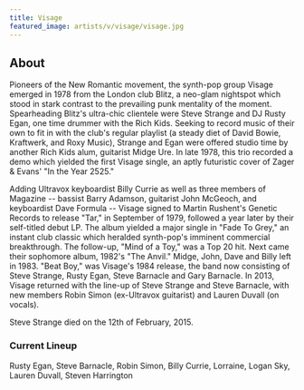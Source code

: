 ```yaml
---
title: Visage
featured_image: artists/v/visage/visage.jpg
---
```

## About

Pioneers of the New Romantic movement, the synth-pop group Visage emerged in 1978 from the London club Blitz, a neo-glam nightspot which stood in stark contrast to the prevailing punk mentality of the moment. Spearheading Blitz's ultra-chic clientele were Steve Strange and DJ Rusty Egan, one time drummer with the Rich Kids. Seeking to record music of their own to fit in with the club's regular playlist (a steady diet of David Bowie, Kraftwerk, and Roxy Music), Strange and Egan were offered studio time by another Rich Kids alum, guitarist Midge Ure. In late 1978, this trio recorded a demo which yielded the first Visage single, an aptly futuristic cover of Zager & Evans' "In the Year 2525."

Adding Ultravox keyboardist Billy Currie as well as three members of Magazine -- bassist Barry Adamson, guitarist John McGeoch, and keyboardist Dave Formula -- Visage signed to Martin Rushent's Genetic Records to release "Tar," in September of 1979, followed a year later by their self-titled debut LP. The album yielded a major single in "Fade To Grey," an instant club classic which heralded synth-pop's imminent commercial breakthrough. The follow-up, "Mind of a Toy," was a Top 20 hit. Next came their sophomore album, 1982's "The Anvil." Midge, John, Dave and Billy left in 1983. "Beat Boy," was Visage's 1984 release, the band now consisting of Steve Strange, Rusty Egan, Steve Barnacle and Gary Barnacle. In 2013, Visage returned with the line-up of Steve Strange and Steve Barnacle, with new members Robin Simon (ex-Ultravox guitarist) and Lauren Duvall (on vocals).

Steve Strange died on the 12th of February, 2015.

### Current Lineup

Rusty Egan, Steve Barnacle, Robin Simon, Billy Currie, Lorraine, Logan Sky, Lauren Duvall, Steven Harrington

